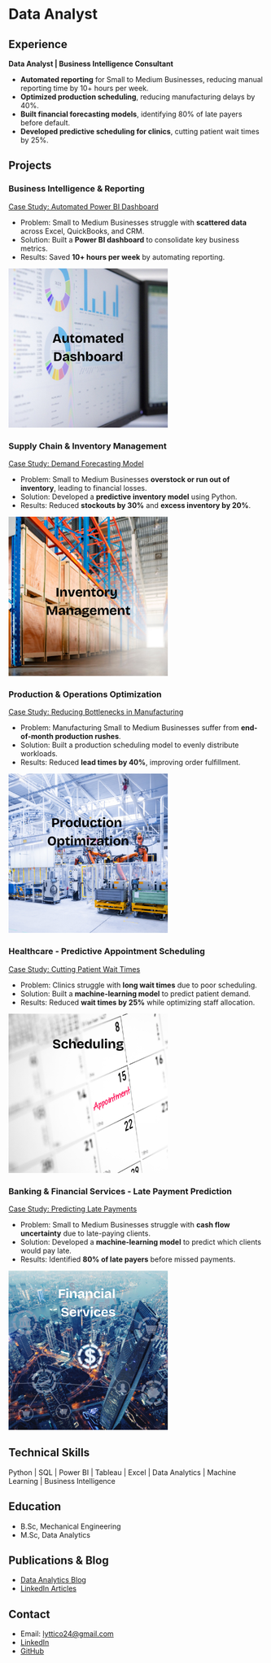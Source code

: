 # Data Analyst

## Experience  
**Data Analyst | Business Intelligence Consultant**
- **Automated reporting** for Small to Medium Businesses, reducing manual reporting time by 10+ hours per week.  
- **Optimized production scheduling**, reducing manufacturing delays by 40%.  
- **Built financial forecasting models**, identifying 80% of late payers before default.  
- **Developed predictive scheduling for clinics**, cutting patient wait times by 25%.  

## Projects  

### Business Intelligence & Reporting
[ Case Study: Automated Power BI Dashboard](#)  

- Problem: Small to Medium Businesses struggle with **scattered data** across Excel, QuickBooks, and CRM.  
- Solution: Built a **Power BI dashboard** to consolidate key business metrics.  
- Results: Saved **10+ hours per week** by automating reporting.  

![Power BI Dashboard](/assets/img/PowerBI.png)  


### Supply Chain & Inventory Management  
[ Case Study: Demand Forecasting Model](#)  

- Problem: Small to Medium Businesses **overstock or run out of inventory**, leading to financial losses.  
- Solution: Developed a **predictive inventory model** using Python.  
- Results: Reduced **stockouts by 30%** and **excess inventory by 20%**.  

![Inventory Optimization](/assets/img/Inventory.png)  


### Production & Operations Optimization
[ Case Study: Reducing Bottlenecks in Manufacturing](#)  

- Problem: Manufacturing Small to Medium Businesses suffer from **end-of-month production rushes**.  
- Solution: Built a production scheduling model to evenly distribute workloads.  
- Results: Reduced **lead times by 40%**, improving order fulfillment.  

![Production Scheduling](/assets/img/Production.png)  


### Healthcare - Predictive Appointment Scheduling  
[ Case Study: Cutting Patient Wait Times](#)  

- Problem: Clinics struggle with **long wait times** due to poor scheduling.  
- Solution: Built a **machine-learning model** to predict patient demand.  
- Results: Reduced **wait times by 25%** while optimizing staff allocation.  

![Healthcare Scheduling](/assets/img/Health.png)  


### Banking & Financial Services - Late Payment Prediction 
[ Case Study: Predicting Late Payments](#)  

- Problem: Small to Medium Businesses struggle with **cash flow uncertainty** due to late-paying clients.  
- Solution: Developed a **machine-learning model** to predict which clients would pay late.  
- Results: Identified **80% of late payers** before missed payments.  

![Financial Analytics](/assets/img/Finance.png)   

## Technical Skills
Python | SQL | Power BI | Tableau | Excel | Data Analytics | Machine Learning | Business Intelligence

## Education
- B.Sc, Mechanical Engineering  
- M.Sc, Data Analytics  

## Publications & Blog  
- [Data Analytics Blog](https://medium.com/@faith)  
- [LinkedIn Articles](https://linkedin.com/in/faith)  



## Contact 
- Email: lyttico24@gmail.com
- [LinkedIn](https://www.linkedin.com/in/faith-vongai-easter/)
- [GitHub](https://github.com/faitheaster)  
